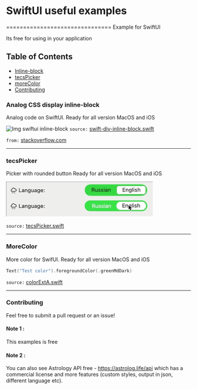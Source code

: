 # SwiftUI useful examples
===============================
Example for SwiftUI

Its free for using in your application

## Table of Contents

* [Inline-block](#example-1-analog-css-display-inline-block)
* [tecsPicker](#tecsPicker)
* [moreColor](#moreColor)
* [Contributing](#contributing)

### Analog CSS display inline-block
Analog code on SwiftUI.
Ready for all version MacOS and iOS

![Img swiftui inline-block](https://astrolog.life/api/git_review/img/swiftui_other/0.png)
`source:` [swift-div-inline-block.swift](https://github.com/tecspda/swiftui_other/blob/main/swift-div-inline-block.swift "swift-div-inline-block.swift")

`from:` [stackoverflow.com](https://stackoverflow.com/questions/62102647/swiftui-hstack-with-wrap-and-dynamic-height/62103264#62103264 "from")

---

### tecsPicker
Picker with rounded button 
Ready for all version MacOS and iOS

![Img swiftui tecsPicker](https://github.com/tecspda/swiftui_other/blob/dcd8ed23b91687f2011eac668003c32c56bf0468/screenshots/tecsPicker.gif)

`source:` [tecsPicker.swift](https://github.com/tecspda/swiftui_other/blob/73de0936537e8e1104df23930a2138d33734971f/examples/tecsPicker.swift "tecsPicker.swift")

---

### MoreColor
More color for SwifUI.
Ready for all version MacOS and iOS
```swift
Text("Test color").foregroundColor(.greenMdDark)
```
`source:` [colorExtA.swift](https://github.com/tecspda/swiftui_other/blob/565064c2ff5b169cfe7c3bb47ae1b718bd5fc851/examples/colorExt.swift "coloerExt.swift")

---

### Contributing
Feel free to submit a pull request or an issue!

#### Note 1 :
This examples is free

#### Note 2 :
You can also see Astrology API free - https://astrolog.life/api which has a commercial license and more features (custom styles, output in json, different language etc).


